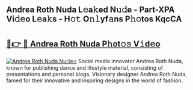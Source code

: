 ## Andrea Roth Nuda L𝚎a𝚔ed N𝚞𝚍e - Part-XPA Vi𝚍𝚎o L𝚎a𝚔s - H𝚘𝚝 O𝚗𝚕yf𝚊ns P𝚑𝚘tos KqcCA

# <h2><a href="http://kfebhzk.oniu.top/?m=Andrea+Roth+Nuda">🔗👉 🔴 Andrea Roth Nuda P𝚑ot𝚘𝚜 V𝚒d𝚎o</a></h2>

[![Andrea Roth Nuda Nu𝚍e𝚜](https://i.imgur.com/0qMVB7G.gif)](http://kfebhzk.oniu.top/?m=Andrea+Roth+Nuda)
Social media innovator Andrea Roth Nuda, known for publishing dance and lifestyle material, consisting of presentations and personal blogs. Visionary designer Andrea Roth Nuda, famed for their innovative and inspiring designs in the world of fashion.  
